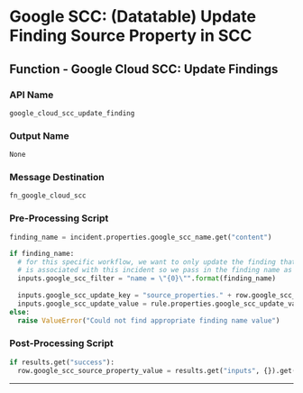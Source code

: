 <!--
    DO NOT MANUALLY EDIT THIS FILE
    THIS FILE IS AUTOMATICALLY GENERATED WITH resilient-sdk codegen
-->

# Google SCC: (Datatable) Update Finding Source Property in SCC

## Function - Google Cloud SCC: Update Findings

### API Name
`google_cloud_scc_update_finding`

### Output Name
`None`

### Message Destination
`fn_google_cloud_scc`

### Pre-Processing Script
```python
finding_name = incident.properties.google_scc_name.get("content")

if finding_name:
  # for this specific workflow, we want to only update the finding that
  # is associated with this incident so we pass in the finding name as the filter
  inputs.google_scc_filter = "name = \"{0}\"".format(finding_name)
  
  inputs.google_scc_update_key = "source_properties." + row.google_scc_source_property
  inputs.google_scc_update_value = rule.properties.google_scc_update_value if rule.properties.google_scc_update_value else ""
else:
  raise ValueError("Could not find appropriate finding name value")
```

### Post-Processing Script
```python
if results.get("success"):
  row.google_scc_source_property_value = results.get("inputs", {}).get("google_scc_update_value")
```

---

